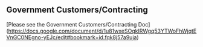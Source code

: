 ## Government Customers/Contracting

[Please see the Government Customers/Contracting Doc] (https://docs.google.com/document/d/1u81wxeSOqkIRWgq53YTWoFhWjqtEVnGC0NEgno-yEJc/edit#bookmark=id.fqk8j57a9uja)
